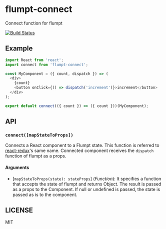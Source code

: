 flumpt-connect
==============
Connect function for flumpt

[![Build Status](https://travis-ci.org/ucho/flumpt-connect.svg?branch=master)](https://travis-ci.org/ucho/flumpt-connect)

Example
-------

```js
import React from 'react';
import connect from 'flumpt-connect';

const MyComponent = ({ count, dispatch }) => (
  <div>
    {count}
    <button onClick={() => dispatch('increment')}>increment</button>
  </div>
);

export default connect(({ count }) => ({ count }))(MyComponent);
```

API
------

### `connect([mapStateToProps])`

Connects a React component to a Flumpt state. This function is referred to [react-redux](https://github.com/reactjs/react-redux)'s same name. Connected component receives the `dispatch` function of flumpt as a props.

#### Arguments

* [`mapStateToProps(state): stateProps`] \(*Function*): It specifies a function that accepts the state of flumpt and returns Object. The result is passed as a props to the Component. If null or undefined is passed, the state is passed as is to the component.

LICENSE
-------
MIT
